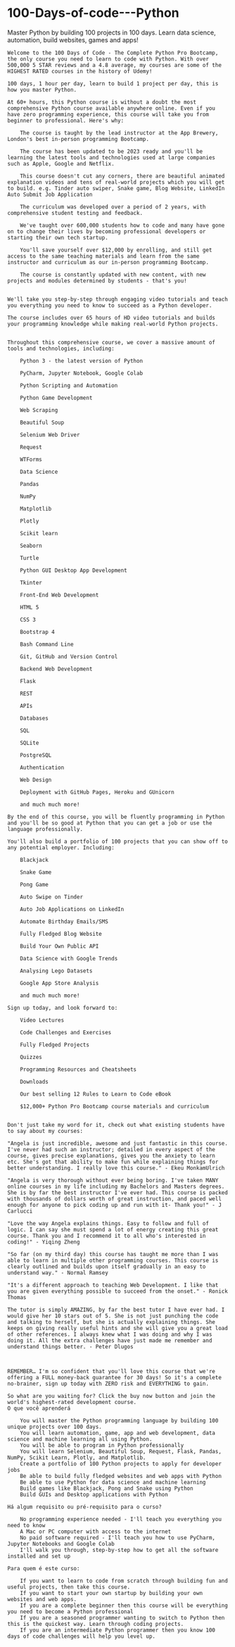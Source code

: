 # 100-Days-of-code---Python
Master Python by building 100 projects in 100 days. Learn data science, automation, build websites, games and apps!

    Welcome to the 100 Days of Code - The Complete Python Pro Bootcamp, the only course you need to learn to code with Python. With over 500,000 5 STAR reviews and a 4.8 average, my courses are some of the HIGHEST RATED courses in the history of Udemy!  

    100 days, 1 hour per day, learn to build 1 project per day, this is how you master Python.

    At 60+ hours, this Python course is without a doubt the most comprehensive Python course available anywhere online. Even if you have zero programming experience, this course will take you from beginner to professional. Here's why:

        The course is taught by the lead instructor at the App Brewery, London's best in-person programming Bootcamp.

        The course has been updated to be 2023 ready and you'll be learning the latest tools and technologies used at large companies such as Apple, Google and Netflix.

        This course doesn't cut any corners, there are beautiful animated explanation videos and tens of real-world projects which you will get to build. e.g. Tinder auto swiper, Snake game, Blog Website, LinkedIn Auto Submit Job Application

        The curriculum was developed over a period of 2 years, with comprehensive student testing and feedback.

        We've taught over 600,000 students how to code and many have gone on to change their lives by becoming professional developers or starting their own tech startup.

        You'll save yourself over $12,000 by enrolling, and still get access to the same teaching materials and learn from the same instructor and curriculum as our in-person programming Bootcamp.

        The course is constantly updated with new content, with new projects and modules determined by students - that's you!


    We'll take you step-by-step through engaging video tutorials and teach you everything you need to know to succeed as a Python developer.

    The course includes over 65 hours of HD video tutorials and builds your programming knowledge while making real-world Python projects.


    Throughout this comprehensive course, we cover a massive amount of tools and technologies, including:

        Python 3 - the latest version of Python

        PyCharm, Jupyter Notebook, Google Colab

        Python Scripting and Automation

        Python Game Development

        Web Scraping

        Beautiful Soup

        Selenium Web Driver

        Request

        WTForms

        Data Science

        Pandas

        NumPy

        Matplotlib

        Plotly

        Scikit learn

        Seaborn

        Turtle

        Python GUI Desktop App Development

        Tkinter

        Front-End Web Development

        HTML 5

        CSS 3

        Bootstrap 4

        Bash Command Line

        Git, GitHub and Version Control

        Backend Web Development

        Flask

        REST

        APIs

        Databases

        SQL

        SQLite

        PostgreSQL

        Authentication

        Web Design

        Deployment with GitHub Pages, Heroku and GUnicorn

        and much much more!

    By the end of this course, you will be fluently programming in Python and you'll be so good at Python that you can get a job or use the language professionally.

    You'll also build a portfolio of 100 projects that you can show off to any potential employer. Including:

        Blackjack

        Snake Game

        Pong Game

        Auto Swipe on Tinder

        Auto Job Applications on LinkedIn

        Automate Birthday Emails/SMS

        Fully Fledged Blog Website

        Build Your Own Public API

        Data Science with Google Trends

        Analysing Lego Datasets

        Google App Store Analysis

        and much much more!

    Sign up today, and look forward to:

        Video Lectures

        Code Challenges and Exercises

        Fully Fledged Projects

        Quizzes

        Programming Resources and Cheatsheets

        Downloads

        Our best selling 12 Rules to Learn to Code eBook

        $12,000+ Python Pro Bootcamp course materials and curriculum


    Don't just take my word for it, check out what existing students have to say about my courses:

    "Angela is just incredible, awesome and just fantastic in this course. I've never had such an instructor; detailed in every aspect of the course, gives precise explanations, gives you the anxiety to learn etc. She's got that ability to make fun while explaining things for better understanding. I really love this course." - Ekeu MonkamUlrich

    "Angela is very thorough without ever being boring. I've taken MANY online courses in my life including my Bachelors and Masters degrees. She is by far the best instructor I've ever had. This course is packed with thousands of dollars worth of great instruction, and paced well enough for anyone to pick coding up and run with it- Thank you!" - J Carlucci

    "Love the way Angela explains things. Easy to follow and full of logic. I can say she must spend a lot of energy creating this great course. Thank you and I recommend it to all who's interested in coding!" - Yiqing Zheng

    "So far (on my third day) this course has taught me more than I was able to learn in multiple other programming courses. This course is clearly outlined and builds upon itself gradually in an easy to understand way." - Normal Ramsey

    "It's a different approach to teaching Web Development. I like that you are given everything possible to succeed from the onset." - Ronick Thomas

    The tutor is simply AMAZING, by far the best tutor I have ever had. I would give her 10 stars out of 5. She is not just punching the code and talking to herself, but she is actually explaining things. She keeps on giving really useful hints and she will give you a great load of other references. I always knew what I was doing and why I was doing it. All the extra challenges have just made me remember and understand things better. - Peter Dlugos



    REMEMBER… I'm so confident that you'll love this course that we're offering a FULL money-back guarantee for 30 days! So it's a complete no-brainer, sign up today with ZERO risk and EVERYTHING to gain.

    So what are you waiting for? Click the buy now button and join the world's highest-rated development course.
    O que você aprenderá

        You will master the Python programming language by building 100 unique projects over 100 days.
        You will learn automation, game, app and web development, data science and machine learning all using Python.
        You will be able to program in Python professionally
        You will learn Selenium, Beautiful Soup, Request, Flask, Pandas, NumPy, Scikit Learn, Plotly, and Matplotlib.
        Create a portfolio of 100 Python projects to apply for developer jobs
        Be able to build fully fledged websites and web apps with Python
        Be able to use Python for data science and machine learning
        Build games like Blackjack, Pong and Snake using Python
        Build GUIs and Desktop applications with Python

    Há algum requisito ou pré-requisito para o curso?

        No programming experience needed - I'll teach you everything you need to know
        A Mac or PC computer with access to the internet
        No paid software required - I'll teach you how to use PyCharm, Jupyter Notebooks and Google Colab
        I'll walk you through, step-by-step how to get all the software installed and set up

    Para quem é este curso:

        If you want to learn to code from scratch through building fun and useful projects, then take this course.
        If you want to start your own startup by building your own websites and web apps.
        If you are a complete beginner then this course will be everything you need to become a Python professional
        If you are a seasoned programmer wanting to switch to Python then this is the quickest way. Learn through coding projects.
        If you are an intermediate Python programmer then you know 100 days of code challenges will help you level up.
